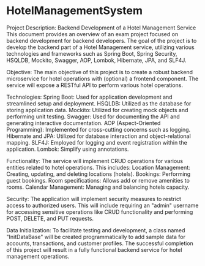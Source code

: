 # HotelManagementSystem

Project Description: Backend Development of a Hotel Management Service 
This document provides an overview of an exam project focused on backend development for backend developers. The goal of the project is to develop the backend part of a Hotel Management service, utilizing various technologies and frameworks such as Spring Boot, Spring Security, HSQLDB, Mockito, Swagger, AOP, Lombok, Hibernate, JPA, and SLF4J. 

Objective: 
The main objective of this project is to create a robust backend microservice for hotel operations with (optional) a frontend component. The service will expose a RESTful API to perform various hotel operations. 

Technologies: 
Spring Boot: Used for application development and streamlined setup and deployment. 
HSQLDB: Utilized as the database for storing application data.
Mockito: Utilized for creating mock objects and performing unit testing. 
Swagger: Used for documenting the API and generating interactive documentation.
AOP (Aspect-Oriented Programming): Implemented for cross-cutting concerns such as logging.
Hibernate and JPA: Utilized for database interaction and object-relational mapping.
SLF4J: Employed for logging and event registration within the application. 
Lombok: Simplify using annotations.

Functionality: 
The service will implement CRUD operations for various entities related to hotel operations. This includes: 
Location Management: Creating, updating, and deleting locations (hotels). Bookings: Performing guest bookings. Room specifications: Allows add or remove amenities to rooms.
Calendar Management: Managing and balancing hotels capacity.

 
Security: 
The application will implement security measures to restrict access to authorized users. This will include requiring an "admin" username for accessing sensitive operations like CRUD functionality and performing POST, DELETE, and PUT requests. 

Data Initialization: 
To facilitate testing and development, a class named "InitDataBase" will be created programmatically to add sample data for accounts, transactions, and customer profiles. 
The successful completion of this project will result in a fully functional backend service for hotel management operations. 


